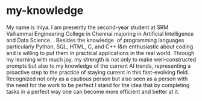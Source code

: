 # my-knowledge
My name is Iniya. I am presently the second-year student at SRM Valliammai Engineering College in Chennai majoring in Artificial Intelligence and Data Science. .
 Besides the knowledge  of programming languages particularly Python, SQL, HTML, C, and C++ I&m enthusiastic about coding and is willing to put them in practical applications in the real world. Through my learning with much joy, my strength is not only to make well-constructed prompts but also to my knowledge of the current AI trends, representing a proactive step to the practice of staying current in this fast-evolving field. Recognized not only as a cautious person but also seen as a person with the need for the work to be perfect I stand for the idea that by completing tasks in a perfect way one can become more efficient and better at it.

